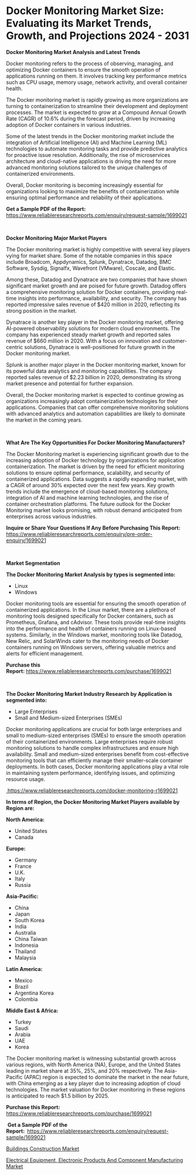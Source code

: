 <p><h1>Docker Monitoring Market Size: Evaluating its Market Trends, Growth, and Projections 2024 - 2031</h1></p><p><strong>Docker Monitoring Market Analysis and Latest Trends</strong></p>
<p><p>Docker monitoring refers to the process of observing, managing, and optimizing Docker containers to ensure the smooth operation of applications running on them. It involves tracking key performance metrics such as CPU usage, memory usage, network activity, and overall container health.</p><p>The Docker monitoring market is rapidly growing as more organizations are turning to containerization to streamline their development and deployment processes. The market is expected to grow at a Compound Annual Growth Rate (CAGR) of 10.6% during the forecast period, driven by increasing adoption of Docker containers in various industries.</p><p>Some of the latest trends in the Docker monitoring market include the integration of Artificial Intelligence (AI) and Machine Learning (ML) technologies to automate monitoring tasks and provide predictive analytics for proactive issue resolution. Additionally, the rise of microservices architecture and cloud-native applications is driving the need for more advanced monitoring solutions tailored to the unique challenges of containerized environments.</p><p>Overall, Docker monitoring is becoming increasingly essential for organizations looking to maximize the benefits of containerization while ensuring optimal performance and reliability of their applications.</p></p>
<p><strong>Get a Sample PDF of the Report:&nbsp;</strong> <a href="https://www.reliableresearchreports.com/enquiry/request-sample/1699021">https://www.reliableresearchreports.com/enquiry/request-sample/1699021</a></p>
<p>&nbsp;</p>
<p><strong>Docker Monitoring Major Market Players</strong></p>
<p><p>The Docker monitoring market is highly competitive with several key players vying for market share. Some of the notable companies in this space include Broadcom, Appdynamics, Splunk, Dynatrace, Datadog, BMC Software, Sysdig, Signalfx, Wavefront (VMware), Coscale, and Elastic.</p><p>Among these, Datadog and Dynatrace are two companies that have shown significant market growth and are poised for future growth. Datadog offers a comprehensive monitoring solution for Docker containers, providing real-time insights into performance, availability, and security. The company has reported impressive sales revenue of $420 million in 2020, reflecting its strong position in the market.</p><p>Dynatrace is another key player in the Docker monitoring market, offering AI-powered observability solutions for modern cloud environments. The company has experienced steady market growth and reported sales revenue of $660 million in 2020. With a focus on innovation and customer-centric solutions, Dynatrace is well-positioned for future growth in the Docker monitoring market.</p><p>Splunk is another major player in the Docker monitoring market, known for its powerful data analytics and monitoring capabilities. The company reported sales revenue of $2.23 billion in 2020, demonstrating its strong market presence and potential for further expansion.</p><p>Overall, the Docker monitoring market is expected to continue growing as organizations increasingly adopt containerization technologies for their applications. Companies that can offer comprehensive monitoring solutions with advanced analytics and automation capabilities are likely to dominate the market in the coming years.</p></p>
<p>&nbsp;</p>
<p><strong>What Are The Key Opportunities For Docker Monitoring Manufacturers?</strong></p>
<p><p>The Docker Monitoring market is experiencing significant growth due to the increasing adoption of Docker technology by organizations for application containerization. The market is driven by the need for efficient monitoring solutions to ensure optimal performance, scalability, and security of containerized applications. Data suggests a rapidly expanding market, with a CAGR of around 30% expected over the next few years. Key growth trends include the emergence of cloud-based monitoring solutions, integration of AI and machine learning technologies, and the rise of container orchestration platforms. The future outlook for the Docker Monitoring market looks promising, with robust demand anticipated from enterprises across various industries.</p></p>
<p><strong>Inquire or Share Your Questions If Any Before Purchasing This Report:</strong> <a href="https://www.reliableresearchreports.com/enquiry/pre-order-enquiry/1699021">https://www.reliableresearchreports.com/enquiry/pre-order-enquiry/1699021</a></p>
<p>&nbsp;</p>
<p><strong>Market Segmentation</strong></p>
<p><strong>The Docker Monitoring Market Analysis by types is segmented into:</strong></p>
<p><ul><li>Linux</li><li>Windows</li></ul></p>
<p><p>Docker monitoring tools are essential for ensuring the smooth operation of containerized applications. In the Linux market, there are a plethora of monitoring tools designed specifically for Docker containers, such as Prometheus, Grafana, and cAdvisor. These tools provide real-time insights into the performance and health of containers running on Linux-based systems. Similarly, in the Windows market, monitoring tools like Datadog, New Relic, and SolarWinds cater to the monitoring needs of Docker containers running on Windows servers, offering valuable metrics and alerts for efficient management.</p></p>
<p><strong>Purchase this Report:&nbsp;</strong><a href="https://www.reliableresearchreports.com/purchase/1699021">https://www.reliableresearchreports.com/purchase/1699021</a></p>
<p>&nbsp;</p>
<p><strong>The Docker Monitoring Market Industry Research by Application is segmented into:</strong></p>
<p><ul><li>Large Enterprises</li><li>Small and Medium-sized Enterprises (SMEs)</li></ul></p>
<p><p>Docker monitoring applications are crucial for both large enterprises and small to medium-sized enterprises (SMEs) to ensure the smooth operation of their containerized environments. Large enterprises require robust monitoring solutions to handle complex infrastructures and ensure high availability. Small and medium-sized enterprises benefit from cost-effective monitoring tools that can efficiently manage their smaller-scale container deployments. In both cases, Docker monitoring applications play a vital role in maintaining system performance, identifying issues, and optimizing resource usage.</p></p>
<p><a href="https://www.reliableresearchreports.com/docker-monitoring-r1699021">&nbsp;https://www.reliableresearchreports.com/docker-monitoring-r1699021</a></p>
<p><strong>In terms of Region, the Docker Monitoring Market Players available by Region are:</strong></p>
<p>
    <p> <strong> North America: </strong>
        <ul>
            <li>United States</li>
            <li>Canada</li>
        </ul>
        </p> 
    <p> <strong> Europe: </strong>
        <ul>
            <li>Germany</li>
            <li>France</li>
            <li>U.K.</li>
            <li>Italy</li>
            <li>Russia</li>
        </ul>
        </p> 
    <p> <strong> Asia-Pacific: </strong>
        <ul>
            <li>China</li>
            <li>Japan</li>
            <li>South Korea</li>
            <li>India</li>
            <li>Australia</li>
            <li>China Taiwan</li>
            <li>Indonesia</li>
            <li>Thailand</li>
            <li>Malaysia</li>
        </ul>
        </p> 
    <p> <strong> Latin America: </strong>
        <ul>
            <li>Mexico</li>
            <li>Brazil</li>
            <li>Argentina Korea</li>
            <li>Colombia</li>
        </ul>
        </p> 
    <p> <strong> Middle East & Africa: </strong>
        <ul>
            <li>Turkey</li>
            <li>Saudi</li>
            <li>Arabia</li>
            <li>UAE</li>
            <li>Korea</li>
        </ul>
    </p>
    </p>
<p><p>The Docker monitoring market is witnessing substantial growth across various regions, with North America (NA), Europe, and the United States leading in market share at 35%, 25%, and 20% respectively. The Asia-Pacific (APAC) region is expected to dominate the market in the near future, with China emerging as a key player due to increasing adoption of cloud technologies. The market valuation for Docker monitoring in these regions is anticipated to reach $1.5 billion by 2025.</p></p>
<p><strong>Purchase this Report: </strong><a href="https://www.reliableresearchreports.com/purchase/1699021">https://www.reliableresearchreports.com/purchase/1699021</a></p>
<p>&nbsp;<strong>Get a Sample PDF of the Report:&nbsp;&nbsp;</strong><a href="https://www.reliableresearchreports.com/enquiry/request-sample/1699021">https://www.reliableresearchreports.com/enquiry/request-sample/1699021</a></p>
<p><strong></strong></p>
<p><p><a href="https://github.com/LouieAltenwert/Market-Research-Report-List-1/blob/main/buildings-construction-market.md">Buildings Construction Market</a></p><p><a href="https://github.com/ChiragRP21/Market-Research-Report-List-6/blob/main/electrical-equipment-electronic-products-and-component-manufacturing-market.md">Electrical Equipment, Electronic Products And Component Manufacturing Market</a></p></p>